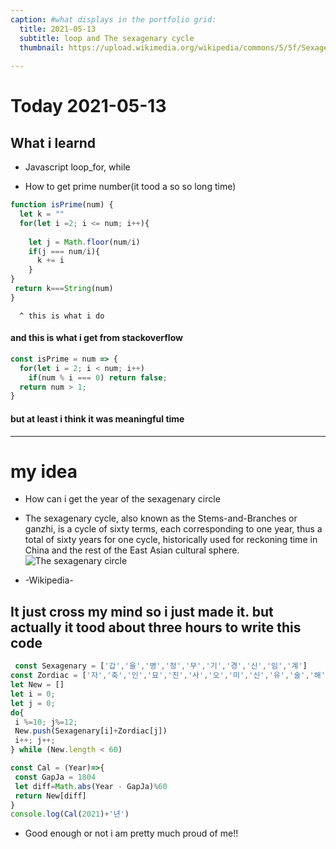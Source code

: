 ```yaml
---
caption: #what displays in the portfolio grid:
  title: 2021-05-13
  subtitle: loop and The sexagenary cycle
  thumbnail: https://upload.wikimedia.org/wikipedia/commons/5/5f/Sexagenary_cycle_years_spirals.svg
  
---
```

# Today   2021-05-13
## What i learnd 
- Javascript loop_for, while
* How to get prime number(it tood a so so long time)

``` javascript
function isPrime(num) {
  let k = ""
  for(let i =2; i <= num; i++){
    
    let j = Math.floor(num/i)
    if(j === num/i){
      k += i
    }
}
 return k===String(num)
}
```  
      ^ this is what i do 
#### and this is what i get from stackoverflow 

``` js
const isPrime = num => {
  for(let i = 2; i < num; i++)
    if(num % i === 0) return false;
  return num > 1;
}

```

#### but at least i think it was meaningful time 
---
# my idea  
  - How can i get the year of the sexagenary circle
   * The sexagenary cycle, also known as the Stems-and-Branches or ganzhi, is a cycle of sixty terms, each corresponding to one year, thus a total of sixty years for one cycle, historically used for reckoning time in China and the rest of the East Asian cultural sphere. 
   ![The sexagenary circle](https://upload.wikimedia.org/wikipedia/commons/5/5f/Sexagenary_cycle_years_spirals.svg)
   - -Wikipedia-

  ## It just cross my mind so i just made it. but actually it tood about three hours to write this code  
 ``` js
  const Sexagenary = ['갑','을','병','정','무','기','경','신','임','계']
const Zordiac = ['자','축','인','묘','진','사','오','미','신','유','술','해'] 
let New = []
let i = 0;
let j = 0;
do{
  i %=10; j%=12;
  New.push(Sexagenary[i]+Zordiac[j])
  i++; j++;
} while (New.length < 60)

const Cal = (Year)=>{
  const GapJa = 1804 
  let diff=Math.abs(Year - GapJa)%60
  return New[diff]
}
console.log(Cal(2021)+'년')

 ```   
- Good enough or not i am pretty much proud of me!!


